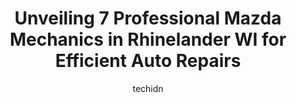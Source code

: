 ---
layout: ampstory
image: https://images.unsplash.com/photo-1568616389393-4ca37d7e129f?ixlib=rb-4.0.3&ixid=MnwxMjA3fDB8MHxwaG90by1wYWdlfHx8fGVufDB8fHx8&auto=format&fit=crop&w=640&h=853&q=80
author: techidn
featured: false
description: When it comes to maintaining and repairing your vehicle in Rhinelander WI, USA, you deserve nothing but the best. Thats why the 7 best Mazda Mechanic in the area are here to offer their exp
title: Unveiling 7 Professional Mazda Mechanics in Rhinelander WI for Efficient Auto Repairs
cover:
   title: Unveiling 7 Professional Mazda Mechanics in Rhinelander WI for Efficient Auto Repairs
   subtitle: Rickpate
   background: https://images.unsplash.com/photo-1568616389393-4ca37d7e129f?ixlib=rb-4.0.3&ixid=MnwxMjA3fDB8MHxwaG90by1wYWdlfHx8fGVufDB8fHx8&auto=format&fit=crop&w=640&h=853&q=80

pages: 
 - layout: thirds
   top: <h1>#1 Kocourek Honda of Rhinelander</h1>
   bottom: "<p>I highly recommend this Honda dealer!! After trying to deal with a Honda dealer close to home, not getting anywhere (long story) and my phone call not returned after leav</p>"
   background: https://www.knot35.com/toplist/wp-content/uploads/2023/06/best-mazda-mechanic-1-in-rhinelander-wi-1685836754.jpeg
   backgroundblur: true
 - layout: thirds
   top: <h1>#2 Eastside Automotive, LLC</h1>
   bottom: "<p>4690 S Shore Dr, Rhinelander, WI 54501, United States</p>"
   background: https://www.knot35.com/toplist/wp-content/uploads/2023/06/best-mazda-mechanic-2-in-rhinelander-wi-1685836755.jpeg
   cta:
      link: https://www.knot35.com/toplist/unveiling-7-professional-mazda-mechanics-in-rhinelander-wi-for-efficient-auto-repairs/
      text: Unveiling 7 Professional Mazda Mechanics in Rhinelander WI for Efficient Auto Repairs
 - layout: thirds
   top: <h1>#3 Northwoods Auto Techs</h1>
   bottom: "<p>5 E Monico St, Rhinelander, WI 54501, United States</p>"
   background: https://www.knot35.com/toplist/wp-content/uploads/2023/06/best-mazda-mechanic-3-in-rhinelander-wi-1685836755.jpeg
   cta:
      link: https://www.knot35.com/toplist/unveiling-7-professional-mazda-mechanics-in-rhinelander-wi-for-efficient-auto-repairs/
      text: Unveiling 7 Professional Mazda Mechanics in Rhinelander WI for Efficient Auto Repairs
 - layout: thirds
   top: <h1>#4 Blains Farm & Fleet Tires and Auto Service Center - Rhinelander, WI</h1>
   bottom: "<p>1601 E Timber Dr, Rhinelander, WI 54501, United States</p>"
   background: https://images.unsplash.com/photo-1552083974-186346191183?ixlib=rb-4.0.3&ixid=MnwxMjA3fDB8MHxwaG90by1wYWdlfHx8fGVufDB8fHx8&auto=format&fit=crop&w=640&h=853&q=80
   cta:
      link: https://www.knot35.com/toplist/unveiling-7-professional-mazda-mechanics-in-rhinelander-wi-for-efficient-auto-repairs/
      text: Unveiling 7 Professional Mazda Mechanics in Rhinelander WI for Efficient Auto Repairs
 - layout: thirds
   top: <h1>#5 Rhinelander Auto Group</h1>
   bottom: "<p>1935 N Stevens St, Rhinelander, WI 54501, United States</p>"
   background: https://images.unsplash.com/photo-1597773150796-e5c14ebecbf5?ixlib=rb-4.0.3&ixid=MnwxMjA3fDB8MHxwaG90by1wYWdlfHx8fGVufDB8fHx8&auto=format&fit=crop&w=640&h=853&q=80
   cta:
      link: https://www.knot35.com/toplist/unveiling-7-professional-mazda-mechanics-in-rhinelander-wi-for-efficient-auto-repairs/
      text: Unveiling 7 Professional Mazda Mechanics in Rhinelander WI for Efficient Auto Repairs
 - layout: thirds
   top: <h1>#6 Todds Automotive</h1>
   bottom: "<p>3846 Country Dr, Rhinelander, WI 54501, United States</p>"
   background: https://images.unsplash.com/photo-1510906594845-bc082582c8cc?ixlib=rb-4.0.3&ixid=MnwxMjA3fDB8MHxwaG90by1wYWdlfHx8fGVufDB8fHx8&auto=format&fit=crop&w=640&h=853&q=80
   cta:
      link: https://www.knot35.com/toplist/unveiling-7-professional-mazda-mechanics-in-rhinelander-wi-for-efficient-auto-repairs/
      text: Unveiling 7 Professional Mazda Mechanics in Rhinelander WI for Efficient Auto Repairs
 - layout: thirds
   top: <h1>#7 D & J Auto Truck and Equipment Repair Inc</h1>
   bottom: "<p>1874 N Stevens St, Rhinelander, WI 54501, United States</p>"
   background: https://images.unsplash.com/photo-1488554378835-f7acf46e6c98?ixlib=rb-4.0.3&ixid=MnwxMjA3fDB8MHxwaG90by1wYWdlfHx8fGVufDB8fHx8&auto=format&fit=crop&w=640&h=853&q=80
   cta:
      link: https://www.knot35.com/toplist/unveiling-7-professional-mazda-mechanics-in-rhinelander-wi-for-efficient-auto-repairs/
      text: Unveiling 7 Professional Mazda Mechanics in Rhinelander WI for Efficient Auto Repairs
 - layout: thirds
   middle: Continue reading...
   background: https://images.unsplash.com/photo-1567095761054-7a02e69e5c43?ixlib=rb-4.0.3&ixid=MnwxMjA3fDB8MHxwaG90by1wYWdlfHx8fGVufDB8fHx8&auto=format&fit=crop&w=640&h=853&q=80
   cta:
      link: https://www.knot35.com/toplist/unveiling-7-professional-mazda-mechanics-in-rhinelander-wi-for-efficient-auto-repairs/
      text: Unveiling 7 Professional Mazda Mechanics in Rhinelander WI for Efficient Auto Repairs
      
---